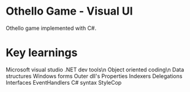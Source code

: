 # Othello Game - Visual UI
Othello game implemented with C#.

# Key learnings
Microsoft visual studio .NET dev tools\n
Object oriented coding\n
Data structures
Windows forms
Outer dll's
Properties
Indexers
Delegations
Interfaces
EventHandlers
C# syntax
StyleCop

